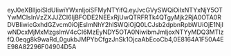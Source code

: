 eyJ0eXBlIjoiSldUIiwiYWxnIjoiSFMyNTYifQ.eyJvcGVySWQiOiIxNTYxNjY5OTYwMCIsInVzZXJJZCI6IjBFODE2NEExRjUwQTRFRTk4QTgyMjk2RjA0OTA0RDVBIiwicGxhdGZvcm0iOjEsImNhY2hlSWQiOjQ0LCJsb2dpbnRpbWUiOjE1NjIwNDcxMjMxMzgsImV4cCI6MzEyNDY5OTA0NiwibmJmIjoxNTYyMDQ3MTIzfQ.0eqg8k9waRd_0gukbJMPYbCfgzJnSk1OjcaAbEcoCb4,0E8164A1F50A4EE98A82296F04904D5A